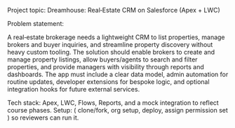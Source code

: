 Project topic: Dreamhouse: Real‑Estate CRM on Salesforce (Apex + LWC)

Problem statement:

A real‑estate brokerage needs a lightweight CRM to list properties, manage brokers and buyer inquiries, and streamline property discovery without heavy custom tooling. The solution should enable brokers to create and manage property listings, allow buyers/agents to search and filter properties, and provide managers with visibility through reports and dashboards. The app must include a clear data model, admin automation for routine updates, developer extensions for bespoke logic, and optional integration hooks for future external services.

Tech stack: Apex, LWC, Flows, Reports, and a mock integration to reflect course phases.
Setup: ( clone/fork, org setup, deploy, assign permission set ) so reviewers can run it.
